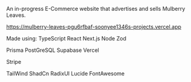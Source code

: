 An in-progress E-Commerce website that advertises and sells Mulberry Leaves.

https://mulberry-leaves-pgu6rfbaf-soonyee1346s-projects.vercel.app

Made using:
  TypeScript
  React
  Next.js
  Node
  Zod

  Prisma
  PostGreSQL
  Supabase
  Vercel
  
  Stripe

  TailWind
  ShadCn
  RadixUI
  Lucide
  FontAwesome
